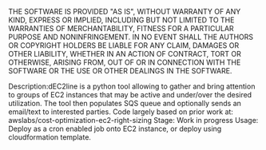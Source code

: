 THE SOFTWARE IS PROVIDED "AS IS", WITHOUT WARRANTY OF ANY KIND, EXPRESS OR IMPLIED, INCLUDING BUT NOT LIMITED TO THE WARRANTIES OF MERCHANTABILITY, FITNESS FOR A PARTICULAR PURPOSE AND NONINFRINGEMENT. IN NO EVENT SHALL THE AUTHORS OR COPYRIGHT HOLDERS BE LIABLE FOR ANY CLAIM, DAMAGES OR OTHER LIABILITY, WHETHER IN AN ACTION OF CONTRACT, TORT OR OTHERWISE, ARISING FROM, OUT OF OR IN CONNECTION WITH THE SOFTWARE OR THE USE OR OTHER DEALINGS IN THE SOFTWARE.

Description:dEC2line is a python tool allowing to gather and bring attention to groups of EC2 instances that may be active and under/over the desired utilization. The tool then populates SQS queue and optionally sends an email/text to interested parties. Code largely based on prior work at: awslabs/cost-optimization-ec2-right-sizing
Stage: Work in progress
Usage: Deploy as a cron enabled job onto EC2 instance, or deploy using cloudformation template.


